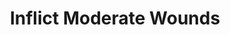 ---
title: "Inflict Moderate Wounds"

spell:
  schools:
    - name:        "Necromancy"
      subschools:  []
      descriptors: []
  classes:
    - name:  "Cleric"
      abbr:  "Clr"
      level: 2
  domains:
    - name:  "Ravage"
      abbr:  "Ravage"
      level: 2
  description:        |
    This spell functions like inflict light wounds, except that you deal {% die_roll 2 8 0 %} points of damage +1 point per caster level (maximum +10).
---